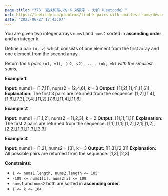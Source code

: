 ```yaml
---
page-title: "373. 查找和最小的 K 对数字 - 力扣（Leetcode）"
url: https://leetcode.cn/problems/find-k-pairs-with-smallest-sums/description/
date: "2023-06-27 17:43:07"
---
```

You are given two integer arrays `nums1` and `nums2` sorted in **ascending order** and an integer `k`.

Define a pair `(u, v)` which consists of one element from the first array and one element from the second array.

Return *the* `k` *pairs* `(u1, v1), (u2, v2), ..., (uk, vk)` *with the smallest sums*.

**Example 1:**

**Input:** nums1 = \[1,7,11\], nums2 = \[2,4,6\], k = 3
**Output:** \[\[1,2\],\[1,4\],\[1,6\]\]
**Explanation:** The first 3 pairs are returned from the sequence: \[1,2\],\[1,4\],\[1,6\],\[7,2\],\[7,4\],\[11,2\],\[7,6\],\[11,4\],\[11,6\]

**Example 2:**

**Input:** nums1 = \[1,1,2\], nums2 = \[1,2,3\], k = 2
**Output:** \[\[1,1\],\[1,1\]\]
**Explanation:** The first 2 pairs are returned from the sequence: \[1,1\],\[1,1\],\[1,2\],\[2,1\],\[1,2\],\[2,2\],\[1,3\],\[1,3\],\[2,3\]

**Example 3:**

**Input:** nums1 = \[1,2\], nums2 = \[3\], k = 3
**Output:** \[\[1,3\],\[2,3\]\]
**Explanation:** All possible pairs are returned from the sequence: \[1,3\],\[2,3\]

**Constraints:**

-   `1 <= nums1.length, nums2.length <= 105`
-   `-109 <= nums1[i], nums2[i] <= 109`
-   `nums1` and `nums2` both are sorted in **ascending order**.
-   `1 <= k <= 104`